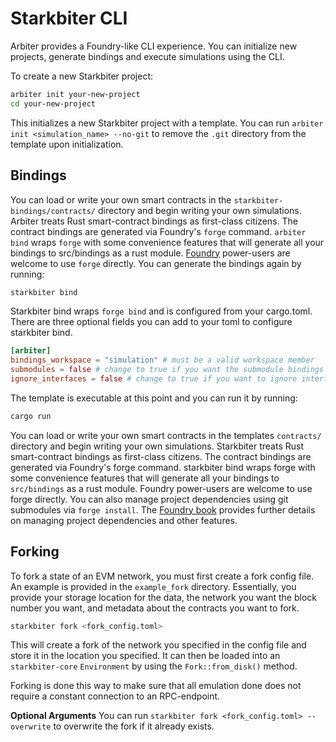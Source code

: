 # Starkbiter CLI
Arbiter provides a Foundry-like CLI experience. You can initialize new projects, generate bindings and execute simulations using the CLI.

To create a new Starkbiter project:
```bash
arbiter init your-new-project
cd your-new-project
```
This initializes a new Starkbiter project with a template.
You can run `arbiter init <simulation_name> --no-git` to remove the `.git` directory from the template upon initialization.

## Bindings

You can load or write your own smart contracts in the `starkbiter-bindings/contracts/` directory and begin writing your own simulations. 
Arbiter treats Rust smart-contract bindings as first-class citizens. 
The contract bindings are generated via Foundry's `forge` command. 
`arbiter bind` wraps `forge` with some convenience features that will generate all your bindings to src/bindings as a rust module. 
[Foundry](https://github.com/foundry-rs/foundry) power-users are welcome to use `forge` directly.
You can generate the bindings again by running:

```bash
starkbiter bind
```
Starkbiter bind wraps `forge bind` and is configured from your cargo.toml. There are three optional fields you can add to your toml to configure starkbiter bind. 
```toml
[arbiter]
bindings_workspace = "simulation" # must be a valid workspace member
submodules = false # change to true if you want the submodule bindings to be generated
ignore_interfaces = false # change to true if you want to ignore interfaces contracts
```

The template is executable at this point and you can run it by running:

```bash
cargo run
```

You can load or write your own smart contracts in the templates `contracts/` directory and begin writing your own simulations. Starkbiter treats Rust smart-contract bindings as first-class citizens. The contract bindings are generated via Foundry's forge command. starkbiter bind wraps forge with some convenience features that will generate all your bindings to `src/bindings` as a rust module. Foundry power-users are welcome to use forge directly. You can also manage project dependencies using git submodules via `forge install`. The [Foundry book](https://book.getfoundry.sh/reference/forge/forge-install) provides further details on managing project dependencies and other features.


## Forking

To fork a state of an EVM network, you must first create a fork config file.
An example is provided in the `example_fork` directory.
Essentially, you provide your storage location for the data, the network you want the block number you want, and metadata about the contracts you want to fork.

```bash
starkbiter fork <fork_config.toml>
```

This will create a fork of the network you specified in the config file and store it in the location you specified.
It can then be loaded into an `starkbiter-core` `Environment` by using the `Fork::from_disk()` method.

Forking is done this way to make sure that all emulation done does not require a constant connection to an RPC-endpoint.

**Optional Arguments** 
You can run `starkbiter fork <fork_config.toml> --overwrite` to overwrite the fork if it already exists.